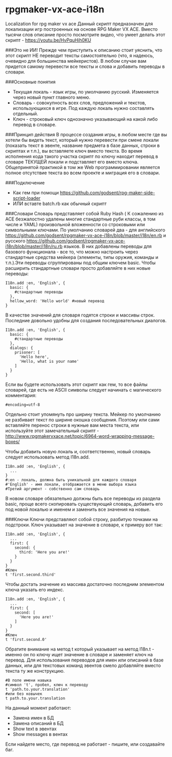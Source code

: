 # rpgmaker-vx-ace-i18n
Localization for rpg maker vx ace
Данный скрипт предназначен для локализации игр построенных на основе RPG Maker VX ACE. Вместо тысячи слов описание просто посмотрите видео, что умеет делать этот скрипт - https://youtu.be/HvPquHih0KU

###Это не ИИ!
Прежде чем приступить к описанию стоит уяснить, что этот скрипт НЕ переводит тексты самостоятельно (что, я надеюсь, очевидно для большинства мейкеристов). В любом случае вам придется самому перевести все тексты и слова и добавить переводы в словари.

###Основные понятия
- Текущая локаль - язык игры, по умолчанию русский. Изменяется через новый пункт главного меню. 
- Словарь - совокупность всех слов, предложений и текстов, использующихся в игре. Под каждую локаль нужно составлять отдельный.
- Ключ - строковый ключ однозначно указывающий на какой либо перевод в словаре. 

###Принцип действия
В процессе создания игры, в любом месте где вы хотели бы видеть текст, который нужно перевести при смене локали (показать текст в эвенте, название предмета в базе данных, строки в скриптах и т.п.), вы вставляете ключ вместо текста. Во время исполнения кода такого участка скрипт по ключу находит перевод в словаре ТЕКУЩЕЙ локали и подставляет его вместо ключа. Общепринятой практикой в том же Web программировании является полное отсутствие текста во всем проекте и миграция его в словари.

###Подключение
- Как гем при помощи https://github.com/godsent/rpg-maker-side-script-loader
- ИЛИ вставте batch.rb как обычный скрипт

###Словари
Словарь представляет собой Ruby Hash ( К сожалению из ACE безжалостно удалены многие стандартные руби классы, в том числе и YAML)  произвольной вложенности со строковыми или символьными ключами.
По умолчанию словарей два - для английского https://github.com/godsent/rpgmaker-vx-ace-i18n/blob/master/i18n/en.rb и русского https://github.com/godsent/rpgmaker-vx-ace-i18n/blob/master/i18n/ru.rb языков. В них добавлены переводы для базового функционала - все то, что можно настроить через стандартные средства мейкера (элементы, типы оружия, команды и т.п.).Эти переводы сгруппированы под общим ключем basic. Чтобы расширить стандартные словари просто добавляйте в них новые переводы:
```
I18n.add :en, 'English', {
  basic: {
    #стандартные переводы
  },
  hellow_word: 'Hello world' #новый перевод
}
```
В качестве значений для словаря годятся строки и массивы строк. Последние довольно удобны для создания последовательных диалогов.
```
I18n.add :en, 'English', {
  basic: {
    #стандартные переводы
  },
  dialogs: {
    prisoner: [
      'Hello here',
      'Hello, what is your name'
    ]
  }
}
```
Если вы будете использовать этот скрипт как гем, то все файлы словарей, где есть не ASCII символы следует начинать с магического комментария:
```
#encoding=utf-8
```
Отдельно стоит упомянуть про ширину текста. Мейкер по умолчанию не разбивает текст по ширине окошка сообщения. Поэтому или сами вставляйте перенос строки в нужные вам места текста, или используйте этот замечательный скрипт - http://www.rpgmakervxace.net/topic/6964-word-wrapping-message-boxes/


Чтобы добавить новую локаль и, соответственно, новый словарь следует использовать метод I18n.add.
```
I18n.add :en, 'English', {
  ...
}
#:en - локаль, должна быть уникальной для каждого словаря
#'English' - имя локали, отображается в меню выбора языка
#Третий аргумент - собственно сам словарь
```
В новом словаре обязательно должны быть все переводы из раздела basic, проще всего скопировать существующий словарь, добавить его под новой локалью и именем и заменить все значения на новые.

###Ключи
Ключи представляют собой строку, разбитую точками на подстроки. Ключ указывает на значение в словаре, к примеру вот так:
```
I18n.add :en, 'English', {
  ...
  first: {
    second: {
      third: 'Here you are!'
    }
  }
}
#Ключ
t 'first.second.third'
```
Чтобы достать значение из массива достаточно последним элементом ключа указать его индекс.
```
I18n.add :en, 'English', {
  ...
  first: {
    second: [
      'Here you are!'
    ]
  }
}
#Ключ
t 'first.second.0'
```
Обратите внимание на метод t который указывает на метод I18n.t - именно он по ключу ищет значение в словаре и заменяет ключ на перевод. Для использования переводов для имен или описаний в базе данных, или для текстовых команд эвентов смело добавляйте вместо текста ту же конструкцию.
```
#В поле имени навыка
#символ 't', пробел, ключ к переводу
t 'path.to.your.translation'
#или без ковычек
t path.to.your.translation
```
На данный момент работают:
- Замена имен в БД
- Замена описаний в БД
- Show text в эвентах
- Show messages в вентах

Если найдете место, где перевод не работает - пишите, или создавайте баг.

